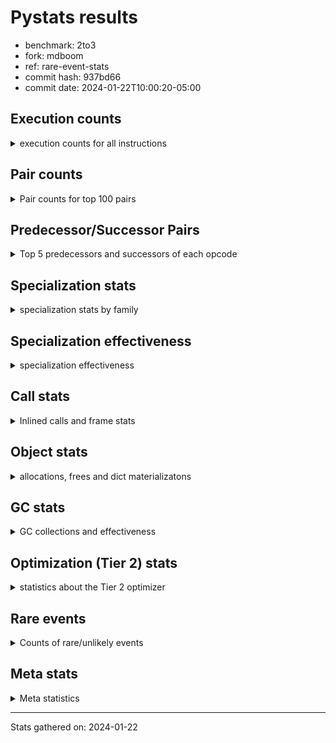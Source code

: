 
# Pystats results

- benchmark: 2to3
- fork: mdboom
- ref: rare-event-stats
- commit hash: 937bd66
- commit date: 2024-01-22T10:00:20-05:00

## Execution counts

<details>
<summary> execution counts for all instructions </summary>

|Name | Count | Self | Cumulative | Miss ratio | 
|---|---:|---:|---:|---:|
| LOAD_FAST | 24,740 | 20.6% | 20.6% |  |
| LOAD_CONST | 7,380 | 6.2% | 26.8% |  |
| STORE_FAST | 6,000 | 5.0% | 31.8% |  |
| POP_JUMP_IF_FALSE | 5,300 | 4.4% | 36.2% |  |
| LOAD_ATTR | 4,340 | 3.6% | 39.8% |  |
| CALL | 4,260 | 3.6% | 43.4% |  |
| LOAD_GLOBAL_MODULE | 3,840 | 3.2% | 46.6% |  |
| RESUME_CHECK | 3,160 | 2.6% | 49.2% |  |
| LOAD_GLOBAL | 3,140 | 2.6% | 51.8% |  |
| LOAD_FAST_LOAD_FAST | 3,020 | 2.5% | 54.4% |  |
| LOAD_GLOBAL_BUILTIN | 3,000 | 2.5% | 56.9% | 26.7% |
| POP_TOP | 2,660 | 2.2% | 59.1% |  |
| LOAD_ATTR_INSTANCE_VALUE | 2,420 | 2.0% | 61.1% |  |
| LOAD_ATTR_MODULE | 2,260 | 1.9% | 63.0% |  |
| RETURN_VALUE | 2,180 | 1.8% | 64.8% |  |
| STORE_ATTR_INSTANCE_VALUE | 2,120 | 1.8% | 66.6% |  |
| PUSH_NULL | 2,080 | 1.7% | 68.3% |  |
| TO_BOOL | 2,040 | 1.7% | 70.0% |  |
| TO_BOOL_BOOL | 1,860 | 1.6% | 71.5% |  |
| POP_JUMP_IF_NOT_NONE | 1,680 | 1.4% | 72.9% |  |
| RETURN_CONST | 1,680 | 1.4% | 74.3% |  |
| NOP | 1,440 | 1.2% | 75.6% |  |
| STORE_ATTR | 1,440 | 1.2% | 76.8% |  |
| INTERPRETER_EXIT | 1,360 | 1.1% | 77.9% |  |
| LOAD_DEREF | 1,200 | 1.0% | 78.9% |  |
| COMPARE_OP_INT | 1,140 | 1.0% | 79.8% |  |
| LOAD_ATTR_METHOD_NO_DICT | 1,120 | 0.9% | 80.8% | 14.3% |
| CALL_PY_EXACT_ARGS | 1,060 | 0.9% | 81.7% |  |
| POP_JUMP_IF_NONE | 880 | 0.7% | 82.4% |  |
| CALL_BUILTIN_FAST | 880 | 0.7% | 83.1% |  |
| COMPARE_OP | 860 | 0.7% | 83.8% |  |
| POP_JUMP_IF_TRUE | 840 | 0.7% | 84.5% |  |
| CALL_BUILTIN_FAST_WITH_KEYWORDS | 800 | 0.7% | 85.2% |  |
| BUILD_TUPLE | 720 | 0.6% | 85.8% |  |
| LOAD_ATTR_METHOD_WITH_VALUES | 720 | 0.6% | 86.4% |  |
| BINARY_OP | 680 | 0.6% | 87.0% |  |
| RESUME | 660 | 0.6% | 87.5% |  |
| STORE_FAST_STORE_FAST | 640 | 0.5% | 88.1% |  |
| CALL_ISINSTANCE | 620 | 0.5% | 88.6% |  |
| JUMP_FORWARD | 560 | 0.5% | 89.0% |  |
| UNPACK_SEQUENCE_TWO_TUPLE | 560 | 0.5% | 89.5% |  |
| BUILD_LIST | 480 | 0.4% | 89.9% |  |
| CALL_FUNCTION_EX | 480 | 0.4% | 90.3% |  |
| DELETE_ATTR | 480 | 0.4% | 90.7% |  |
| BINARY_SLICE | 400 | 0.3% | 91.0% |  |
| COPY | 400 | 0.3% | 91.4% |  |
| MAKE_CELL | 400 | 0.3% | 91.7% |  |
| TO_BOOL_STR | 380 | 0.3% | 92.0% | 21.1% |
| CALL_BUILTIN_CLASS | 380 | 0.3% | 92.3% |  |
| UNPACK_SEQUENCE | 360 | 0.3% | 92.6% |  |
| CALL_METHOD_DESCRIPTOR_FAST | 360 | 0.3% | 92.9% |  |
| BEFORE_WITH | 320 | 0.3% | 93.2% |  |
| BUILD_MAP | 320 | 0.3% | 93.5% |  |
| CALL_KW | 320 | 0.3% | 93.7% |  |
| COPY_FREE_VARS | 320 | 0.3% | 94.0% |  |
| DICT_MERGE | 320 | 0.3% | 94.3% |  |
| CALL_LEN | 300 | 0.3% | 94.5% |  |
| TO_BOOL_NONE | 300 | 0.3% | 94.8% |  |
| GET_ITER | 280 | 0.2% | 95.0% |  |
| SWAP | 260 | 0.2% | 95.2% |  |
| COMPARE_OP_STR | 240 | 0.2% | 95.4% | 33.3% |
| EXTENDED_ARG | 240 | 0.2% | 95.6% |  |
| FOR_ITER | 240 | 0.2% | 95.8% |  |
| STORE_DEREF | 240 | 0.2% | 96.0% |  |
| BINARY_OP_ADD_INT | 240 | 0.2% | 96.2% |  |
| CALL_METHOD_DESCRIPTOR_O | 240 | 0.2% | 96.4% |  |
| CALL_PY_WITH_DEFAULTS | 240 | 0.2% | 96.6% |  |
| TO_BOOL_INT | 240 | 0.2% | 96.8% |  |
| BINARY_SUBSCR | 200 | 0.2% | 97.0% |  |
| EXIT_INIT_CHECK | 200 | 0.2% | 97.2% |  |
| CALL_ALLOC_AND_ENTER_INIT | 200 | 0.2% | 97.3% |  |
| BINARY_SUBSCR_LIST_INT | 180 | 0.2% | 97.5% |  |
| CHECK_EXC_MATCH | 160 | 0.1% | 97.6% |  |
| MAKE_FUNCTION | 160 | 0.1% | 97.7% |  |
| POP_EXCEPT | 160 | 0.1% | 97.9% |  |
| PUSH_EXC_INFO | 160 | 0.1% | 98.0% |  |
| RETURN_GENERATOR | 160 | 0.1% | 98.1% |  |
| SET_FUNCTION_ATTRIBUTE | 160 | 0.1% | 98.3% |  |
| YIELD_VALUE | 160 | 0.1% | 98.4% |  |
| CALL_BOUND_METHOD_EXACT_ARGS | 120 | 0.1% | 98.5% | 100.0% |
| JUMP_BACKWARD | 120 | 0.1% | 98.6% |  |
| BINARY_SUBSCR_TUPLE_INT | 120 | 0.1% | 98.7% |  |
| CALL_METHOD_DESCRIPTOR_FAST_WITH_KEYWORDS | 120 | 0.1% | 98.8% |  |
| CALL_METHOD_DESCRIPTOR_NOARGS | 120 | 0.1% | 98.9% |  |
| FOR_ITER_LIST | 120 | 0.1% | 99.0% |  |
| LOAD_ATTR_CLASS | 120 | 0.1% | 99.1% |  |
| LOAD_ATTR_SLOT | 120 | 0.1% | 99.2% |  |
| IS_OP | 100 | 0.1% | 99.3% |  |
| BINARY_OP_INPLACE_ADD_UNICODE | 80 | 0.1% | 99.4% |  |
| CALL_INTRINSIC_1 | 80 | 0.1% | 99.4% |  |
| LIST_EXTEND | 80 | 0.1% | 99.5% |  |
| BINARY_OP_ADD_UNICODE | 80 | 0.1% | 99.6% |  |
| FOR_ITER_TUPLE | 80 | 0.1% | 99.6% |  |
| CALL_STR_1 | 60 | 0.1% | 99.7% |  |
| CALL_TUPLE_1 | 60 | 0.1% | 99.7% |  |
| CALL_TYPE_1 | 60 | 0.1% | 99.8% |  |
| STORE_SUBSCR_DICT | 60 | 0.1% | 99.8% |  |
| TO_BOOL_ALWAYS_TRUE | 60 | 0.1% | 99.9% |  |
| UNPACK_SEQUENCE_TUPLE | 60 | 0.1% | 99.9% |  |
| STORE_SUBSCR | 40 | 0.0% | 100.0% |  |
| CONTAINS_OP | 40 | 0.0% | 100.0% |  |


</details>

## Pair counts

<details>
<summary> Pair counts for top 100 pairs </summary>

|Pair | Count | Self | Cumulative | 
|---|---:|---:|---:|
| LOAD_FAST LOAD_FAST | 2,880 | 2.4% | 2.4% |
| STORE_FAST LOAD_FAST | 2,840 | 2.4% | 4.8% |
| POP_JUMP_IF_FALSE LOAD_FAST | 2,640 | 2.2% | 7.0% |
| LOAD_FAST LOAD_ATTR | 2,340 | 2.0% | 8.9% |
| LOAD_FAST LOAD_CONST | 2,340 | 2.0% | 10.9% |
| LOAD_GLOBAL_BUILTIN LOAD_FAST | 1,820 | 1.5% | 12.4% |
| LOAD_FAST LOAD_ATTR_INSTANCE_VALUE | 1,600 | 1.3% | 13.7% |
| TO_BOOL_BOOL POP_JUMP_IF_FALSE | 1,500 | 1.3% | 15.0% |
| LOAD_FAST STORE_ATTR_INSTANCE_VALUE | 1,480 | 1.2% | 16.2% |
| LOAD_GLOBAL_MODULE LOAD_ATTR_MODULE | 1,480 | 1.2% | 17.4% |
| LOAD_FAST CALL | 1,400 | 1.2% | 18.6% |
| PUSH_NULL LOAD_FAST | 1,280 | 1.1% | 19.7% |
| LOAD_CONST LOAD_FAST | 1,280 | 1.1% | 20.7% |
| LOAD_ATTR_MODULE PUSH_NULL | 1,280 | 1.1% | 21.8% |
| RESUME_CHECK LOAD_FAST | 1,180 | 1.0% | 22.8% |
| COMPARE_OP_INT POP_JUMP_IF_FALSE | 1,140 | 1.0% | 23.7% |
| LOAD_CONST LOAD_CONST | 1,120 | 0.9% | 24.7% |
| LOAD_FAST STORE_ATTR | 1,080 | 0.9% | 25.6% |
| LOAD_FAST POP_JUMP_IF_NOT_NONE | 1,040 | 0.9% | 26.5% |
| LOAD_GLOBAL LOAD_GLOBAL_MODULE | 980 | 0.8% | 27.3% |
| POP_TOP LOAD_FAST | 960 | 0.8% | 28.1% |
| LOAD_CONST STORE_FAST | 960 | 0.8% | 28.9% |
| CALL_PY_EXACT_ARGS RESUME_CHECK | 940 | 0.8% | 29.7% |
| TO_BOOL POP_JUMP_IF_FALSE | 900 | 0.8% | 30.4% |
| STORE_ATTR_INSTANCE_VALUE LOAD_FAST | 900 | 0.8% | 31.2% |
| CACHE RESUME_CHECK | 880 | 0.7% | 31.9% |
| RESUME_CHECK LOAD_GLOBAL_MODULE | 860 | 0.7% | 32.6% |
| LOAD_FAST LOAD_ATTR_METHOD_NO_DICT | 800 | 0.7% | 33.3% |
| LOAD_FAST RETURN_VALUE | 720 | 0.6% | 33.9% |
| LOAD_FAST_LOAD_FAST LOAD_FAST | 720 | 0.6% | 34.5% |
| POP_JUMP_IF_NOT_NONE LOAD_FAST | 720 | 0.6% | 35.1% |
| STORE_FAST LOAD_GLOBAL_MODULE | 720 | 0.6% | 35.7% |
| LOAD_ATTR LOAD_ATTR_INSTANCE_VALUE | 700 | 0.6% | 36.3% |
| LOAD_ATTR_METHOD_NO_DICT LOAD_FAST | 700 | 0.6% | 36.8% |
| NOP LOAD_FAST | 640 | 0.5% | 37.4% |
| LOAD_FAST POP_JUMP_IF_NONE | 640 | 0.5% | 37.9% |
| LOAD_ATTR LOAD_ATTR_MODULE | 620 | 0.5% | 38.4% |
| LOAD_GLOBAL_MODULE LOAD_ATTR | 620 | 0.5% | 38.9% |
| RETURN_VALUE INTERPRETER_EXIT | 600 | 0.5% | 39.4% |
| LOAD_CONST COMPARE_OP | 600 | 0.5% | 39.9% |
| LOAD_CONST COMPARE_OP_INT | 600 | 0.5% | 40.4% |
| RETURN_CONST INTERPRETER_EXIT | 600 | 0.5% | 40.9% |
| LOAD_CONST CALL | 580 | 0.5% | 41.4% |
| LOAD_FAST CALL_BUILTIN_FAST_WITH_KEYWORDS | 560 | 0.5% | 41.9% |
| LOAD_FAST LOAD_GLOBAL_BUILTIN | 560 | 0.5% | 42.4% |
| LOAD_GLOBAL LOAD_GLOBAL_BUILTIN | 560 | 0.5% | 42.8% |
| STORE_FAST LOAD_GLOBAL | 560 | 0.5% | 43.3% |
| LOAD_GLOBAL_MODULE LOAD_FAST | 560 | 0.5% | 43.8% |
| LOAD_GLOBAL LOAD_ATTR | 540 | 0.5% | 44.2% |
| STORE_ATTR_INSTANCE_VALUE LOAD_CONST | 540 | 0.5% | 44.7% |
| PUSH_NULL CALL | 520 | 0.4% | 45.1% |
| LOAD_FAST TO_BOOL | 520 | 0.4% | 45.5% |
| STORE_ATTR STORE_ATTR_INSTANCE_VALUE | 520 | 0.4% | 46.0% |
| CALL_ISINSTANCE TO_BOOL_BOOL | 520 | 0.4% | 46.4% |
| LOAD_FAST LOAD_GLOBAL | 500 | 0.4% | 46.8% |
| UNPACK_SEQUENCE_TWO_TUPLE STORE_FAST_STORE_FAST | 500 | 0.4% | 47.2% |
| LOAD_FAST DELETE_ATTR | 480 | 0.4% | 47.6% |
| LOAD_FAST CALL_PY_EXACT_ARGS | 480 | 0.4% | 48.0% |
| LOAD_FAST LOAD_ATTR_METHOD_WITH_VALUES | 480 | 0.4% | 48.4% |
| LOAD_FAST_LOAD_FAST LOAD_FAST_LOAD_FAST | 480 | 0.4% | 48.8% |
| POP_JUMP_IF_FALSE LOAD_FAST_LOAD_FAST | 480 | 0.4% | 49.2% |
| POP_JUMP_IF_NONE LOAD_FAST | 480 | 0.4% | 49.6% |
| RETURN_CONST POP_TOP | 480 | 0.4% | 50.0% |
| STORE_FAST STORE_FAST | 480 | 0.4% | 50.4% |
| TO_BOOL TO_BOOL_BOOL | 460 | 0.4% | 50.8% |
| COMPARE_OP POP_JUMP_IF_FALSE | 460 | 0.4% | 51.2% |
| LOAD_GLOBAL LOAD_FAST | 440 | 0.4% | 51.6% |
| LOAD_GLOBAL_BUILTIN CALL_ISINSTANCE | 440 | 0.4% | 51.9% |
| CALL POP_TOP | 420 | 0.4% | 52.3% |
| POP_JUMP_IF_FALSE LOAD_GLOBAL | 420 | 0.4% | 52.6% |
| POP_TOP RETURN_CONST | 400 | 0.3% | 53.0% |
| LOAD_ATTR PUSH_NULL | 400 | 0.3% | 53.3% |
| LOAD_FAST_LOAD_FAST BUILD_TUPLE | 400 | 0.3% | 53.6% |
| POP_JUMP_IF_FALSE RETURN_CONST | 400 | 0.3% | 54.0% |
| STORE_FAST LOAD_CONST | 400 | 0.3% | 54.3% |
| LOAD_ATTR_INSTANCE_VALUE LOAD_FAST | 400 | 0.3% | 54.6% |
| RESUME_CHECK LOAD_GLOBAL_BUILTIN | 400 | 0.3% | 55.0% |
| COMPARE_OP COMPARE_OP_INT | 380 | 0.3% | 55.3% |
| CALL_BUILTIN_FAST_WITH_KEYWORDS STORE_FAST | 380 | 0.3% | 55.6% |
| TO_BOOL_STR POP_JUMP_IF_FALSE | 380 | 0.3% | 55.9% |
| CALL CALL | 360 | 0.3% | 56.2% |
| CALL_METHOD_DESCRIPTOR_FAST STORE_FAST | 360 | 0.3% | 56.5% |
| TO_BOOL_BOOL POP_JUMP_IF_TRUE | 360 | 0.3% | 56.8% |
| LOAD_ATTR LOAD_ATTR | 340 | 0.3% | 57.1% |
| STORE_ATTR_INSTANCE_VALUE RETURN_CONST | 340 | 0.3% | 57.4% |
| DELETE_ATTR LOAD_FAST | 320 | 0.3% | 57.7% |
| DICT_MERGE CALL_FUNCTION_EX | 320 | 0.3% | 57.9% |
| JUMP_FORWARD LOAD_FAST | 320 | 0.3% | 58.2% |
| LOAD_CONST CALL_KW | 320 | 0.3% | 58.5% |
| LOAD_FAST COPY | 320 | 0.3% | 58.7% |
| LOAD_FAST TO_BOOL_STR | 320 | 0.3% | 59.0% |
| POP_JUMP_IF_NONE LOAD_CONST | 320 | 0.3% | 59.3% |
| RETURN_CONST STORE_FAST | 320 | 0.3% | 59.5% |
| STORE_FAST NOP | 320 | 0.3% | 59.8% |
| CALL STORE_FAST | 300 | 0.3% | 60.0% |
| STORE_ATTR LOAD_FAST | 300 | 0.3% | 60.3% |
| RESUME LOAD_FAST | 300 | 0.3% | 60.5% |
| LOAD_ATTR_INSTANCE_VALUE POP_JUMP_IF_NOT_NONE | 300 | 0.3% | 60.8% |
| CALL LOAD_CONST | 280 | 0.2% | 61.0% |
| LOAD_ATTR TO_BOOL | 280 | 0.2% | 61.3% |


</details>

## Predecessor/Successor Pairs

<details>
<summary> Top 5 predecessors and successors of each opcode </summary>

### BINARY_SLICE

<details>
<summary> Successors and predecessors for BINARY_SLICE </summary>

|Predecessors | Count | Percentage | 
|---|---:|---:|
| LOAD_FAST | 240 | 60.0% |
| LOAD_CONST | 160 | 40.0% |

|Successors | Count | Percentage | 
|---|---:|---:|
| STORE_FAST | 240 | 60.0% |
| GET_ITER | 80 | 20.0% |
| LOAD_FAST | 80 | 20.0% |


</details>

### CACHE

<details>
<summary> Successors and predecessors for CACHE </summary>

|Successors | Count | Percentage | 
|---|---:|---:|
| RESUME_CHECK | 880 | 64.7% |
| RESUME | 240 | 17.6% |
| POP_TOP | 160 | 11.8% |
| MAKE_CELL | 80 | 5.9% |


</details>

### BEFORE_WITH

<details>
<summary> Successors and predecessors for BEFORE_WITH </summary>

|Predecessors | Count | Percentage | 
|---|---:|---:|
| RETURN_VALUE | 220 | 68.8% |
| LOAD_ATTR_INSTANCE_VALUE | 60 | 18.8% |
| CALL | 20 | 6.2% |
| LOAD_ATTR | 20 | 6.2% |

|Successors | Count | Percentage | 
|---|---:|---:|
| POP_TOP | 160 | 50.0% |
| STORE_FAST | 160 | 50.0% |


</details>

### BINARY_OP_INPLACE_ADD_UNICODE

<details>
<summary> Successors and predecessors for BINARY_OP_INPLACE_ADD_UNICODE </summary>

|Predecessors | Count | Percentage | 
|---|---:|---:|
| BINARY_OP_ADD_UNICODE | 80 | 100.0% |

|Successors | Count | Percentage | 
|---|---:|---:|
| JUMP_BACKWARD | 80 | 100.0% |


</details>

### BINARY_SUBSCR

<details>
<summary> Successors and predecessors for BINARY_SUBSCR </summary>

|Predecessors | Count | Percentage | 
|---|---:|---:|
| LOAD_CONST | 200 | 100.0% |

|Successors | Count | Percentage | 
|---|---:|---:|
| BINARY_SUBSCR_LIST_INT | 60 | 30.0% |
| CALL | 40 | 20.0% |
| STORE_FAST | 40 | 20.0% |
| BINARY_SUBSCR_TUPLE_INT | 40 | 20.0% |
| STORE_DEREF | 20 | 10.0% |


</details>

### CHECK_EXC_MATCH

<details>
<summary> Successors and predecessors for CHECK_EXC_MATCH </summary>

|Predecessors | Count | Percentage | 
|---|---:|---:|
| LOAD_GLOBAL_BUILTIN | 140 | 87.5% |
| LOAD_GLOBAL | 20 | 12.5% |

|Successors | Count | Percentage | 
|---|---:|---:|
| POP_JUMP_IF_FALSE | 160 | 100.0% |


</details>

### EXIT_INIT_CHECK

<details>
<summary> Successors and predecessors for EXIT_INIT_CHECK </summary>

|Predecessors | Count | Percentage | 
|---|---:|---:|
| RETURN_CONST | 200 | 100.0% |

|Successors | Count | Percentage | 
|---|---:|---:|
| RETURN_VALUE | 200 | 100.0% |


</details>

### GET_ITER

<details>
<summary> Successors and predecessors for GET_ITER </summary>

|Predecessors | Count | Percentage | 
|---|---:|---:|
| LOAD_FAST | 120 | 42.9% |
| BINARY_SLICE | 80 | 28.6% |
| CALL_BUILTIN_CLASS | 80 | 28.6% |

|Successors | Count | Percentage | 
|---|---:|---:|
| FOR_ITER | 160 | 57.1% |
| FOR_ITER_LIST | 80 | 28.6% |
| FOR_ITER_TUPLE | 40 | 14.3% |


</details>

### INTERPRETER_EXIT

<details>
<summary> Successors and predecessors for INTERPRETER_EXIT </summary>

|Predecessors | Count | Percentage | 
|---|---:|---:|
| RETURN_VALUE | 600 | 44.1% |
| RETURN_CONST | 600 | 44.1% |
| YIELD_VALUE | 160 | 11.8% |


</details>

### MAKE_FUNCTION

<details>
<summary> Successors and predecessors for MAKE_FUNCTION </summary>

|Predecessors | Count | Percentage | 
|---|---:|---:|
| LOAD_CONST | 160 | 100.0% |

|Successors | Count | Percentage | 
|---|---:|---:|
| SET_FUNCTION_ATTRIBUTE | 160 | 100.0% |


</details>

### NOP

<details>
<summary> Successors and predecessors for NOP </summary>

|Predecessors | Count | Percentage | 
|---|---:|---:|
| STORE_FAST | 320 | 22.2% |
| DELETE_ATTR | 160 | 11.1% |
| POP_JUMP_IF_NOT_NONE | 160 | 11.1% |
| RESUME_CHECK | 120 | 8.3% |
| FOR_ITER | 100 | 6.9% |

|Successors | Count | Percentage | 
|---|---:|---:|
| LOAD_FAST | 640 | 44.4% |
| LOAD_GLOBAL_BUILTIN | 240 | 16.7% |
| LOAD_GLOBAL | 200 | 13.9% |
| LOAD_GLOBAL_MODULE | 120 | 8.3% |
| NOP | 80 | 5.6% |


</details>

### POP_EXCEPT

<details>
<summary> Successors and predecessors for POP_EXCEPT </summary>

|Predecessors | Count | Percentage | 
|---|---:|---:|
| POP_TOP | 160 | 100.0% |

|Successors | Count | Percentage | 
|---|---:|---:|
| RETURN_CONST | 160 | 100.0% |


</details>

### POP_TOP

<details>
<summary> Successors and predecessors for POP_TOP </summary>

|Predecessors | Count | Percentage | 
|---|---:|---:|
| RETURN_CONST | 480 | 18.0% |
| CALL | 420 | 15.8% |
| RETURN_VALUE | 240 | 9.0% |
| POP_JUMP_IF_TRUE | 240 | 9.0% |
| CALL_METHOD_DESCRIPTOR_O | 180 | 6.8% |

|Successors | Count | Percentage | 
|---|---:|---:|
| LOAD_FAST | 960 | 36.1% |
| RETURN_CONST | 400 | 15.0% |
| LOAD_CONST | 240 | 9.0% |
| POP_EXCEPT | 160 | 6.0% |
| LOAD_FAST_LOAD_FAST | 160 | 6.0% |


</details>

### PUSH_EXC_INFO

<details>
<summary> Successors and predecessors for PUSH_EXC_INFO </summary>

|Predecessors | Count | Percentage | 
|---|---:|---:|
| CALL_BUILTIN_FAST | 140 | 87.5% |
| CALL | 20 | 12.5% |

|Successors | Count | Percentage | 
|---|---:|---:|
| LOAD_GLOBAL_BUILTIN | 120 | 75.0% |
| LOAD_GLOBAL | 40 | 25.0% |


</details>

### PUSH_NULL

<details>
<summary> Successors and predecessors for PUSH_NULL </summary>

|Predecessors | Count | Percentage | 
|---|---:|---:|
| LOAD_ATTR_MODULE | 1,280 | 61.5% |
| LOAD_ATTR | 400 | 19.2% |
| LOAD_FAST | 240 | 11.5% |
| LOAD_DEREF | 160 | 7.7% |

|Successors | Count | Percentage | 
|---|---:|---:|
| LOAD_FAST | 1,280 | 61.5% |
| CALL | 520 | 25.0% |
| LOAD_DEREF | 160 | 7.7% |
| LOAD_CONST | 80 | 3.8% |
| CALL_ALLOC_AND_ENTER_INIT | 40 | 1.9% |


</details>

### RETURN_GENERATOR

<details>
<summary> Successors and predecessors for RETURN_GENERATOR </summary>

|Predecessors | Count | Percentage | 
|---|---:|---:|
| CALL_FUNCTION_EX | 160 | 100.0% |

|Successors | Count | Percentage | 
|---|---:|---:|
| LOAD_FAST | 160 | 100.0% |


</details>

### RETURN_VALUE

<details>
<summary> Successors and predecessors for RETURN_VALUE </summary>

|Predecessors | Count | Percentage | 
|---|---:|---:|
| LOAD_FAST | 720 | 33.0% |
| RETURN_VALUE | 240 | 11.0% |
| BUILD_TUPLE | 240 | 11.0% |
| CALL_BUILTIN_FAST | 220 | 10.1% |
| EXIT_INIT_CHECK | 200 | 9.2% |

|Successors | Count | Percentage | 
|---|---:|---:|
| INTERPRETER_EXIT | 600 | 27.5% |
| POP_TOP | 240 | 11.0% |
| RETURN_VALUE | 240 | 11.0% |
| STORE_FAST | 240 | 11.0% |
| BEFORE_WITH | 220 | 10.1% |


</details>

### STORE_SUBSCR

<details>
<summary> Successors and predecessors for STORE_SUBSCR </summary>

|Predecessors | Count | Percentage | 
|---|---:|---:|
| LOAD_CONST | 40 | 100.0% |

|Successors | Count | Percentage | 
|---|---:|---:|
| LOAD_FAST | 20 | 50.0% |
| STORE_SUBSCR_DICT | 20 | 50.0% |


</details>

### TO_BOOL

<details>
<summary> Successors and predecessors for TO_BOOL </summary>

|Predecessors | Count | Percentage | 
|---|---:|---:|
| LOAD_FAST | 520 | 25.5% |
| LOAD_ATTR | 280 | 13.7% |
| LOAD_ATTR_INSTANCE_VALUE | 280 | 13.7% |
| COPY | 160 | 7.8% |
| RETURN_VALUE | 120 | 5.9% |

|Successors | Count | Percentage | 
|---|---:|---:|
| POP_JUMP_IF_FALSE | 900 | 44.1% |
| TO_BOOL_BOOL | 460 | 22.5% |
| POP_JUMP_IF_TRUE | 260 | 12.7% |
| TO_BOOL | 120 | 5.9% |
| TO_BOOL_NONE | 100 | 4.9% |


</details>

### BINARY_OP

<details>
<summary> Successors and predecessors for BINARY_OP </summary>

|Predecessors | Count | Percentage | 
|---|---:|---:|
| LOAD_FAST | 240 | 35.3% |
| CALL_LEN | 240 | 35.3% |
| BINARY_OP | 120 | 17.6% |
| BUILD_LIST | 80 | 11.8% |

|Successors | Count | Percentage | 
|---|---:|---:|
| STORE_FAST | 240 | 35.3% |
| COMPARE_OP_STR | 240 | 35.3% |
| BINARY_OP | 120 | 17.6% |
| LOAD_FAST | 80 | 11.8% |


</details>

### BUILD_LIST

<details>
<summary> Successors and predecessors for BUILD_LIST </summary>

|Predecessors | Count | Percentage | 
|---|---:|---:|
| LOAD_FAST | 160 | 33.3% |
| STORE_FAST | 80 | 16.7% |
| CALL_STR_1 | 60 | 12.5% |
| LOAD_ATTR_INSTANCE_VALUE | 60 | 12.5% |
| RESUME_CHECK | 60 | 12.5% |

|Successors | Count | Percentage | 
|---|---:|---:|
| STORE_FAST | 240 | 50.0% |
| BINARY_OP | 80 | 16.7% |
| LOAD_FAST | 80 | 16.7% |
| LOAD_ATTR | 40 | 8.3% |
| LOAD_ATTR_METHOD_NO_DICT | 40 | 8.3% |


</details>

### BUILD_MAP

<details>
<summary> Successors and predecessors for BUILD_MAP </summary>

|Predecessors | Count | Percentage | 
|---|---:|---:|
| LOAD_FAST | 160 | 50.0% |
| CALL_INTRINSIC_1 | 80 | 25.0% |
| LOAD_DEREF | 80 | 25.0% |

|Successors | Count | Percentage | 
|---|---:|---:|
| LOAD_FAST | 240 | 75.0% |
| LOAD_DEREF | 80 | 25.0% |


</details>

### BUILD_TUPLE

<details>
<summary> Successors and predecessors for BUILD_TUPLE </summary>

|Predecessors | Count | Percentage | 
|---|---:|---:|
| LOAD_FAST_LOAD_FAST | 400 | 55.6% |
| LOAD_FAST | 160 | 22.2% |
| LOAD_DEREF | 80 | 11.1% |
| LOAD_GLOBAL_BUILTIN | 60 | 8.3% |
| LOAD_GLOBAL | 20 | 2.8% |

|Successors | Count | Percentage | 
|---|---:|---:|
| RETURN_VALUE | 240 | 33.3% |
| LOAD_CONST | 160 | 22.2% |
| CALL | 120 | 16.7% |
| STORE_FAST | 80 | 11.1% |
| CALL_METHOD_DESCRIPTOR_O | 80 | 11.1% |


</details>

### CALL

<details>
<summary> Successors and predecessors for CALL </summary>

|Predecessors | Count | Percentage | 
|---|---:|---:|
| LOAD_FAST | 1,400 | 32.9% |
| LOAD_CONST | 580 | 13.6% |
| PUSH_NULL | 520 | 12.2% |
| CALL | 360 | 8.5% |
| LOAD_ATTR | 240 | 5.6% |

|Successors | Count | Percentage | 
|---|---:|---:|
| POP_TOP | 420 | 9.9% |
| CALL | 360 | 8.5% |
| STORE_FAST | 300 | 7.0% |
| LOAD_CONST | 280 | 6.6% |
| LOAD_FAST | 260 | 6.1% |


</details>

### CALL_FUNCTION_EX

<details>
<summary> Successors and predecessors for CALL_FUNCTION_EX </summary>

|Predecessors | Count | Percentage | 
|---|---:|---:|
| DICT_MERGE | 320 | 66.7% |
| LOAD_FAST | 160 | 33.3% |

|Successors | Count | Percentage | 
|---|---:|---:|
| RETURN_GENERATOR | 160 | 33.3% |
| POP_TOP | 80 | 16.7% |
| COPY_FREE_VARS | 80 | 16.7% |
| MAKE_CELL | 80 | 16.7% |
| LOAD_GLOBAL | 40 | 8.3% |


</details>

### CALL_INTRINSIC_1

<details>
<summary> Successors and predecessors for CALL_INTRINSIC_1 </summary>

|Predecessors | Count | Percentage | 
|---|---:|---:|
| LIST_EXTEND | 80 | 100.0% |

|Successors | Count | Percentage | 
|---|---:|---:|
| BUILD_MAP | 80 | 100.0% |


</details>

### CALL_KW

<details>
<summary> Successors and predecessors for CALL_KW </summary>

|Predecessors | Count | Percentage | 
|---|---:|---:|
| LOAD_CONST | 320 | 100.0% |

|Successors | Count | Percentage | 
|---|---:|---:|
| RESUME_CHECK | 120 | 37.5% |
| LOAD_FAST | 80 | 25.0% |
| STORE_FAST | 80 | 25.0% |
| RESUME | 40 | 12.5% |


</details>

### COMPARE_OP

<details>
<summary> Successors and predecessors for COMPARE_OP </summary>

|Predecessors | Count | Percentage | 
|---|---:|---:|
| LOAD_CONST | 600 | 69.8% |
| LOAD_FAST_LOAD_FAST | 80 | 9.3% |
| LOAD_GLOBAL | 60 | 7.0% |
| LOAD_GLOBAL_MODULE | 60 | 7.0% |
| COMPARE_OP | 20 | 2.3% |

|Successors | Count | Percentage | 
|---|---:|---:|
| POP_JUMP_IF_FALSE | 460 | 53.5% |
| COMPARE_OP_INT | 380 | 44.2% |
| COMPARE_OP | 20 | 2.3% |


</details>

### CONTAINS_OP

<details>
<summary> Successors and predecessors for CONTAINS_OP </summary>

|Predecessors | Count | Percentage | 
|---|---:|---:|
| LOAD_ATTR | 40 | 100.0% |

|Successors | Count | Percentage | 
|---|---:|---:|
| POP_JUMP_IF_TRUE | 40 | 100.0% |


</details>

### COPY

<details>
<summary> Successors and predecessors for COPY </summary>

|Predecessors | Count | Percentage | 
|---|---:|---:|
| LOAD_FAST | 320 | 80.0% |
| RETURN_VALUE | 80 | 20.0% |

|Successors | Count | Percentage | 
|---|---:|---:|
| TO_BOOL | 160 | 40.0% |
| TO_BOOL_NONE | 120 | 30.0% |
| LOAD_FAST | 80 | 20.0% |
| TO_BOOL_BOOL | 40 | 10.0% |


</details>

### COPY_FREE_VARS

<details>
<summary> Successors and predecessors for COPY_FREE_VARS </summary>

|Predecessors | Count | Percentage | 
|---|---:|---:|
| CALL | 180 | 56.2% |
| CALL_FUNCTION_EX | 80 | 25.0% |
| CALL_PY_EXACT_ARGS | 60 | 18.8% |

|Successors | Count | Percentage | 
|---|---:|---:|
| RESUME_CHECK | 260 | 81.2% |
| RESUME | 60 | 18.8% |


</details>

### DELETE_ATTR

<details>
<summary> Successors and predecessors for DELETE_ATTR </summary>

|Predecessors | Count | Percentage | 
|---|---:|---:|
| LOAD_FAST | 480 | 100.0% |

|Successors | Count | Percentage | 
|---|---:|---:|
| LOAD_FAST | 320 | 66.7% |
| NOP | 160 | 33.3% |


</details>

### DICT_MERGE

<details>
<summary> Successors and predecessors for DICT_MERGE </summary>

|Predecessors | Count | Percentage | 
|---|---:|---:|
| LOAD_FAST | 240 | 75.0% |
| LOAD_DEREF | 80 | 25.0% |

|Successors | Count | Percentage | 
|---|---:|---:|
| CALL_FUNCTION_EX | 320 | 100.0% |


</details>

### EXTENDED_ARG

<details>
<summary> Successors and predecessors for EXTENDED_ARG </summary>

|Predecessors | Count | Percentage | 
|---|---:|---:|
| LOAD_FAST | 160 | 66.7% |
| TO_BOOL | 80 | 33.3% |

|Successors | Count | Percentage | 
|---|---:|---:|
| POP_JUMP_IF_FALSE | 80 | 33.3% |
| POP_JUMP_IF_NONE | 80 | 33.3% |
| POP_JUMP_IF_NOT_NONE | 80 | 33.3% |


</details>

### FOR_ITER

<details>
<summary> Successors and predecessors for FOR_ITER </summary>

|Predecessors | Count | Percentage | 
|---|---:|---:|
| GET_ITER | 160 | 66.7% |
| JUMP_BACKWARD | 80 | 33.3% |

|Successors | Count | Percentage | 
|---|---:|---:|
| NOP | 100 | 41.7% |
| STORE_FAST | 80 | 33.3% |
| FOR_ITER_LIST | 40 | 16.7% |
| RETURN_CONST | 20 | 8.3% |


</details>

### IS_OP

<details>
<summary> Successors and predecessors for IS_OP </summary>

|Predecessors | Count | Percentage | 
|---|---:|---:|
| LOAD_CONST | 80 | 80.0% |
| LOAD_GLOBAL | 20 | 20.0% |

|Successors | Count | Percentage | 
|---|---:|---:|
| STORE_FAST | 80 | 80.0% |
| POP_JUMP_IF_FALSE | 20 | 20.0% |


</details>

### JUMP_BACKWARD

<details>
<summary> Successors and predecessors for JUMP_BACKWARD </summary>

|Predecessors | Count | Percentage | 
|---|---:|---:|
| BINARY_OP_INPLACE_ADD_UNICODE | 80 | 66.7% |
| POP_JUMP_IF_TRUE | 40 | 33.3% |

|Successors | Count | Percentage | 
|---|---:|---:|
| FOR_ITER | 80 | 66.7% |
| FOR_ITER_TUPLE | 40 | 33.3% |


</details>

### JUMP_FORWARD

<details>
<summary> Successors and predecessors for JUMP_FORWARD </summary>

|Predecessors | Count | Percentage | 
|---|---:|---:|
| STORE_FAST | 240 | 42.9% |
| POP_JUMP_IF_FALSE | 160 | 28.6% |
| POP_TOP | 80 | 14.3% |
| POP_JUMP_IF_NOT_NONE | 80 | 14.3% |

|Successors | Count | Percentage | 
|---|---:|---:|
| LOAD_FAST | 320 | 57.1% |
| NOP | 80 | 14.3% |
| LOAD_CONST | 80 | 14.3% |
| LOAD_GLOBAL | 40 | 7.1% |
| LOAD_GLOBAL_BUILTIN | 40 | 7.1% |


</details>

### LIST_EXTEND

<details>
<summary> Successors and predecessors for LIST_EXTEND </summary>

|Predecessors | Count | Percentage | 
|---|---:|---:|
| LOAD_FAST | 80 | 100.0% |

|Successors | Count | Percentage | 
|---|---:|---:|
| CALL_INTRINSIC_1 | 80 | 100.0% |


</details>

### LOAD_ATTR

<details>
<summary> Successors and predecessors for LOAD_ATTR </summary>

|Predecessors | Count | Percentage | 
|---|---:|---:|
| LOAD_FAST | 2,340 | 53.9% |
| LOAD_GLOBAL_MODULE | 620 | 14.3% |
| LOAD_GLOBAL | 540 | 12.4% |
| LOAD_ATTR | 340 | 7.8% |
| LOAD_ATTR_INSTANCE_VALUE | 180 | 4.1% |

|Successors | Count | Percentage | 
|---|---:|---:|
| LOAD_ATTR_INSTANCE_VALUE | 700 | 16.1% |
| LOAD_ATTR_MODULE | 620 | 14.3% |
| PUSH_NULL | 400 | 9.2% |
| LOAD_ATTR | 340 | 7.8% |
| TO_BOOL | 280 | 6.5% |


</details>

### LOAD_CONST

<details>
<summary> Successors and predecessors for LOAD_CONST </summary>

|Predecessors | Count | Percentage | 
|---|---:|---:|
| LOAD_FAST | 2,340 | 31.7% |
| LOAD_CONST | 1,120 | 15.2% |
| STORE_ATTR_INSTANCE_VALUE | 540 | 7.3% |
| STORE_FAST | 400 | 5.4% |
| POP_JUMP_IF_NONE | 320 | 4.3% |

|Successors | Count | Percentage | 
|---|---:|---:|
| LOAD_FAST | 1,280 | 17.3% |
| LOAD_CONST | 1,120 | 15.2% |
| STORE_FAST | 960 | 13.0% |
| COMPARE_OP | 600 | 8.1% |
| COMPARE_OP_INT | 600 | 8.1% |


</details>

### LOAD_DEREF

<details>
<summary> Successors and predecessors for LOAD_DEREF </summary>

|Predecessors | Count | Percentage | 
|---|---:|---:|
| POP_JUMP_IF_FALSE | 240 | 20.0% |
| PUSH_NULL | 160 | 13.3% |
| LOAD_GLOBAL_MODULE | 140 | 11.7% |
| LOAD_ATTR_MODULE | 120 | 10.0% |
| NOP | 80 | 6.7% |

|Successors | Count | Percentage | 
|---|---:|---:|
| LOAD_FAST_LOAD_FAST | 240 | 20.0% |
| PUSH_NULL | 160 | 13.3% |
| CALL | 160 | 13.3% |
| CALL_PY_EXACT_ARGS | 120 | 10.0% |
| BUILD_MAP | 80 | 6.7% |


</details>

### LOAD_FAST

<details>
<summary> Successors and predecessors for LOAD_FAST </summary>

|Predecessors | Count | Percentage | 
|---|---:|---:|
| LOAD_FAST | 2,880 | 11.6% |
| STORE_FAST | 2,840 | 11.5% |
| POP_JUMP_IF_FALSE | 2,640 | 10.7% |
| LOAD_GLOBAL_BUILTIN | 1,820 | 7.4% |
| PUSH_NULL | 1,280 | 5.2% |

|Successors | Count | Percentage | 
|---|---:|---:|
| LOAD_FAST | 2,880 | 11.6% |
| LOAD_ATTR | 2,340 | 9.5% |
| LOAD_CONST | 2,340 | 9.5% |
| LOAD_ATTR_INSTANCE_VALUE | 1,600 | 6.5% |
| STORE_ATTR_INSTANCE_VALUE | 1,480 | 6.0% |


</details>

### LOAD_FAST_LOAD_FAST

<details>
<summary> Successors and predecessors for LOAD_FAST_LOAD_FAST </summary>

|Predecessors | Count | Percentage | 
|---|---:|---:|
| LOAD_FAST_LOAD_FAST | 480 | 15.9% |
| POP_JUMP_IF_FALSE | 480 | 15.9% |
| LOAD_ATTR | 260 | 8.6% |
| LOAD_DEREF | 240 | 7.9% |
| STORE_FAST_STORE_FAST | 240 | 7.9% |

|Successors | Count | Percentage | 
|---|---:|---:|
| LOAD_FAST | 720 | 23.8% |
| LOAD_FAST_LOAD_FAST | 480 | 15.9% |
| BUILD_TUPLE | 400 | 13.2% |
| STORE_ATTR | 280 | 9.3% |
| LOAD_GLOBAL_BUILTIN | 240 | 7.9% |


</details>

### LOAD_GLOBAL

<details>
<summary> Successors and predecessors for LOAD_GLOBAL </summary>

|Predecessors | Count | Percentage | 
|---|---:|---:|
| STORE_FAST | 560 | 17.8% |
| LOAD_FAST | 500 | 15.9% |
| POP_JUMP_IF_FALSE | 420 | 13.4% |
| RESUME | 220 | 7.0% |
| RESUME_CHECK | 220 | 7.0% |

|Successors | Count | Percentage | 
|---|---:|---:|
| LOAD_GLOBAL_MODULE | 980 | 31.2% |
| LOAD_GLOBAL_BUILTIN | 560 | 17.8% |
| LOAD_ATTR | 540 | 17.2% |
| LOAD_FAST | 440 | 14.0% |
| CALL | 180 | 5.7% |


</details>

### MAKE_CELL

<details>
<summary> Successors and predecessors for MAKE_CELL </summary>

|Predecessors | Count | Percentage | 
|---|---:|---:|
| MAKE_CELL | 160 | 40.0% |
| CACHE | 80 | 20.0% |
| CALL_FUNCTION_EX | 80 | 20.0% |
| CALL_PY_EXACT_ARGS | 60 | 15.0% |
| CALL | 20 | 5.0% |

|Successors | Count | Percentage | 
|---|---:|---:|
| RESUME_CHECK | 180 | 45.0% |
| MAKE_CELL | 160 | 40.0% |
| RESUME | 60 | 15.0% |


</details>

### POP_JUMP_IF_FALSE

<details>
<summary> Successors and predecessors for POP_JUMP_IF_FALSE </summary>

|Predecessors | Count | Percentage | 
|---|---:|---:|
| TO_BOOL_BOOL | 1,500 | 28.3% |
| COMPARE_OP_INT | 1,140 | 21.5% |
| TO_BOOL | 900 | 17.0% |
| COMPARE_OP | 460 | 8.7% |
| TO_BOOL_STR | 380 | 7.2% |

|Successors | Count | Percentage | 
|---|---:|---:|
| LOAD_FAST | 2,640 | 49.8% |
| LOAD_FAST_LOAD_FAST | 480 | 9.1% |
| LOAD_GLOBAL | 420 | 7.9% |
| RETURN_CONST | 400 | 7.5% |
| LOAD_GLOBAL_MODULE | 280 | 5.3% |


</details>

### POP_JUMP_IF_NONE

<details>
<summary> Successors and predecessors for POP_JUMP_IF_NONE </summary>

|Predecessors | Count | Percentage | 
|---|---:|---:|
| LOAD_FAST | 640 | 72.7% |
| LOAD_ATTR_INSTANCE_VALUE | 120 | 13.6% |
| EXTENDED_ARG | 80 | 9.1% |
| LOAD_ATTR | 40 | 4.5% |

|Successors | Count | Percentage | 
|---|---:|---:|
| LOAD_FAST | 480 | 54.5% |
| LOAD_CONST | 320 | 36.4% |
| NOP | 80 | 9.1% |


</details>

### POP_JUMP_IF_NOT_NONE

<details>
<summary> Successors and predecessors for POP_JUMP_IF_NOT_NONE </summary>

|Predecessors | Count | Percentage | 
|---|---:|---:|
| LOAD_FAST | 1,040 | 61.9% |
| LOAD_ATTR_INSTANCE_VALUE | 300 | 17.9% |
| LOAD_ATTR | 100 | 6.0% |
| EXTENDED_ARG | 80 | 4.8% |
| LOAD_DEREF | 80 | 4.8% |

|Successors | Count | Percentage | 
|---|---:|---:|
| LOAD_FAST | 720 | 42.9% |
| LOAD_GLOBAL | 200 | 11.9% |
| NOP | 160 | 9.5% |
| LOAD_CONST | 160 | 9.5% |
| LOAD_GLOBAL_BUILTIN | 120 | 7.1% |


</details>

### POP_JUMP_IF_TRUE

<details>
<summary> Successors and predecessors for POP_JUMP_IF_TRUE </summary>

|Predecessors | Count | Percentage | 
|---|---:|---:|
| TO_BOOL_BOOL | 360 | 42.9% |
| TO_BOOL | 260 | 31.0% |
| TO_BOOL_NONE | 180 | 21.4% |
| CONTAINS_OP | 40 | 4.8% |

|Successors | Count | Percentage | 
|---|---:|---:|
| POP_TOP | 240 | 28.6% |
| LOAD_FAST | 240 | 28.6% |
| NOP | 80 | 9.5% |
| LOAD_GLOBAL | 80 | 9.5% |
| LOAD_GLOBAL_BUILTIN | 80 | 9.5% |


</details>

### RETURN_CONST

<details>
<summary> Successors and predecessors for RETURN_CONST </summary>

|Predecessors | Count | Percentage | 
|---|---:|---:|
| POP_TOP | 400 | 23.8% |
| POP_JUMP_IF_FALSE | 400 | 23.8% |
| STORE_ATTR_INSTANCE_VALUE | 340 | 20.2% |
| STORE_ATTR | 220 | 13.1% |
| POP_EXCEPT | 160 | 9.5% |

|Successors | Count | Percentage | 
|---|---:|---:|
| INTERPRETER_EXIT | 600 | 35.7% |
| POP_TOP | 480 | 28.6% |
| STORE_FAST | 320 | 19.0% |
| EXIT_INIT_CHECK | 200 | 11.9% |
| TO_BOOL | 40 | 2.4% |


</details>

### SET_FUNCTION_ATTRIBUTE

<details>
<summary> Successors and predecessors for SET_FUNCTION_ATTRIBUTE </summary>

|Predecessors | Count | Percentage | 
|---|---:|---:|
| MAKE_FUNCTION | 160 | 100.0% |

|Successors | Count | Percentage | 
|---|---:|---:|
| STORE_FAST | 160 | 100.0% |


</details>

### STORE_ATTR

<details>
<summary> Successors and predecessors for STORE_ATTR </summary>

|Predecessors | Count | Percentage | 
|---|---:|---:|
| LOAD_FAST | 1,080 | 75.0% |
| LOAD_FAST_LOAD_FAST | 280 | 19.4% |
| STORE_ATTR | 80 | 5.6% |

|Successors | Count | Percentage | 
|---|---:|---:|
| STORE_ATTR_INSTANCE_VALUE | 520 | 36.1% |
| LOAD_FAST | 300 | 20.8% |
| RETURN_CONST | 220 | 15.3% |
| LOAD_CONST | 180 | 12.5% |
| STORE_ATTR | 80 | 5.6% |


</details>

### STORE_DEREF

<details>
<summary> Successors and predecessors for STORE_DEREF </summary>

|Predecessors | Count | Percentage | 
|---|---:|---:|
| RETURN_VALUE | 80 | 33.3% |
| CALL | 80 | 33.3% |
| BINARY_SUBSCR_LIST_INT | 60 | 25.0% |
| BINARY_SUBSCR | 20 | 8.3% |

|Successors | Count | Percentage | 
|---|---:|---:|
| LOAD_FAST | 80 | 33.3% |
| LOAD_GLOBAL | 80 | 33.3% |
| LOAD_GLOBAL_MODULE | 80 | 33.3% |


</details>

### STORE_FAST

<details>
<summary> Successors and predecessors for STORE_FAST </summary>

|Predecessors | Count | Percentage | 
|---|---:|---:|
| LOAD_CONST | 960 | 16.0% |
| STORE_FAST | 480 | 8.0% |
| CALL_BUILTIN_FAST_WITH_KEYWORDS | 380 | 6.3% |
| CALL_METHOD_DESCRIPTOR_FAST | 360 | 6.0% |
| RETURN_CONST | 320 | 5.3% |

|Successors | Count | Percentage | 
|---|---:|---:|
| LOAD_FAST | 2,840 | 47.3% |
| LOAD_GLOBAL_MODULE | 720 | 12.0% |
| LOAD_GLOBAL | 560 | 9.3% |
| STORE_FAST | 480 | 8.0% |
| LOAD_CONST | 400 | 6.7% |


</details>

### STORE_FAST_STORE_FAST

<details>
<summary> Successors and predecessors for STORE_FAST_STORE_FAST </summary>

|Predecessors | Count | Percentage | 
|---|---:|---:|
| UNPACK_SEQUENCE_TWO_TUPLE | 500 | 78.1% |
| UNPACK_SEQUENCE | 140 | 21.9% |

|Successors | Count | Percentage | 
|---|---:|---:|
| LOAD_FAST | 240 | 37.5% |
| LOAD_FAST_LOAD_FAST | 240 | 37.5% |
| LOAD_CONST | 160 | 25.0% |


</details>

### SWAP

<details>
<summary> Successors and predecessors for SWAP </summary>

|Predecessors | Count | Percentage | 
|---|---:|---:|
| LOAD_FAST | 160 | 61.5% |
| RETURN_VALUE | 80 | 30.8% |
| LOAD_GLOBAL | 20 | 7.7% |

|Successors | Count | Percentage | 
|---|---:|---:|
| LOAD_FAST | 160 | 61.5% |
| LOAD_CONST | 80 | 30.8% |
| POP_TOP | 20 | 7.7% |


</details>

### UNPACK_SEQUENCE

<details>
<summary> Successors and predecessors for UNPACK_SEQUENCE </summary>

|Predecessors | Count | Percentage | 
|---|---:|---:|
| CALL | 120 | 33.3% |
| LOAD_CONST | 120 | 33.3% |
| RETURN_VALUE | 80 | 22.2% |
| CALL_BUILTIN_FAST | 20 | 5.6% |
| CALL_METHOD_DESCRIPTOR_NOARGS | 20 | 5.6% |

|Successors | Count | Percentage | 
|---|---:|---:|
| UNPACK_SEQUENCE_TWO_TUPLE | 160 | 44.4% |
| STORE_FAST_STORE_FAST | 140 | 38.9% |
| STORE_FAST | 40 | 11.1% |
| UNPACK_SEQUENCE_TUPLE | 20 | 5.6% |


</details>

### YIELD_VALUE

<details>
<summary> Successors and predecessors for YIELD_VALUE </summary>

|Predecessors | Count | Percentage | 
|---|---:|---:|
| LOAD_CONST | 80 | 50.0% |
| LOAD_FAST | 80 | 50.0% |

|Successors | Count | Percentage | 
|---|---:|---:|
| INTERPRETER_EXIT | 160 | 100.0% |


</details>

### RESUME

<details>
<summary> Successors and predecessors for RESUME </summary>

|Predecessors | Count | Percentage | 
|---|---:|---:|
| CACHE | 240 | 36.4% |
| CALL | 220 | 33.3% |
| COPY_FREE_VARS | 60 | 9.1% |
| MAKE_CELL | 60 | 9.1% |
| POP_TOP | 40 | 6.1% |

|Successors | Count | Percentage | 
|---|---:|---:|
| LOAD_FAST | 300 | 45.5% |
| LOAD_GLOBAL | 220 | 33.3% |
| NOP | 40 | 6.1% |
| POP_TOP | 40 | 6.1% |
| BUILD_LIST | 20 | 3.0% |


</details>

### BINARY_OP_ADD_INT

<details>
<summary> Successors and predecessors for BINARY_OP_ADD_INT </summary>

|Predecessors | Count | Percentage | 
|---|---:|---:|
| LOAD_CONST | 240 | 100.0% |

|Successors | Count | Percentage | 
|---|---:|---:|
| STORE_FAST | 240 | 100.0% |


</details>

### BINARY_OP_ADD_UNICODE

<details>
<summary> Successors and predecessors for BINARY_OP_ADD_UNICODE </summary>

|Predecessors | Count | Percentage | 
|---|---:|---:|
| LOAD_FAST | 80 | 100.0% |

|Successors | Count | Percentage | 
|---|---:|---:|
| BINARY_OP_INPLACE_ADD_UNICODE | 80 | 100.0% |


</details>

### BINARY_SUBSCR_LIST_INT

<details>
<summary> Successors and predecessors for BINARY_SUBSCR_LIST_INT </summary>

|Predecessors | Count | Percentage | 
|---|---:|---:|
| LOAD_CONST | 120 | 66.7% |
| BINARY_SUBSCR | 60 | 33.3% |

|Successors | Count | Percentage | 
|---|---:|---:|
| CALL_BUILTIN_CLASS | 80 | 44.4% |
| STORE_DEREF | 60 | 33.3% |
| CALL | 40 | 22.2% |


</details>

### BINARY_SUBSCR_TUPLE_INT

<details>
<summary> Successors and predecessors for BINARY_SUBSCR_TUPLE_INT </summary>

|Predecessors | Count | Percentage | 
|---|---:|---:|
| LOAD_CONST | 80 | 66.7% |
| BINARY_SUBSCR | 40 | 33.3% |

|Successors | Count | Percentage | 
|---|---:|---:|
| STORE_FAST | 120 | 100.0% |


</details>

### CALL_ALLOC_AND_ENTER_INIT

<details>
<summary> Successors and predecessors for CALL_ALLOC_AND_ENTER_INIT </summary>

|Predecessors | Count | Percentage | 
|---|---:|---:|
| LOAD_FAST_LOAD_FAST | 120 | 60.0% |
| PUSH_NULL | 40 | 20.0% |
| CALL | 40 | 20.0% |

|Successors | Count | Percentage | 
|---|---:|---:|
| RESUME_CHECK | 200 | 100.0% |


</details>

### CALL_BOUND_METHOD_EXACT_ARGS

<details>
<summary> Successors and predecessors for CALL_BOUND_METHOD_EXACT_ARGS </summary>

|Predecessors | Count | Percentage | 
|---|---:|---:|
| LOAD_CONST | 80 | 66.7% |
| CALL | 40 | 33.3% |

|Successors | Count | Percentage | 
|---|---:|---:|
| POP_TOP | 120 | 100.0% |


</details>

### CALL_BUILTIN_CLASS

<details>
<summary> Successors and predecessors for CALL_BUILTIN_CLASS </summary>

|Predecessors | Count | Percentage | 
|---|---:|---:|
| LOAD_FAST | 200 | 52.6% |
| CALL | 100 | 26.3% |
| BINARY_SUBSCR_LIST_INT | 80 | 21.1% |

|Successors | Count | Percentage | 
|---|---:|---:|
| STORE_FAST | 240 | 63.2% |
| GET_ITER | 80 | 21.1% |
| CALL_BUILTIN_FAST_WITH_KEYWORDS | 40 | 10.5% |
| CALL | 20 | 5.3% |


</details>

### CALL_BUILTIN_FAST

<details>
<summary> Successors and predecessors for CALL_BUILTIN_FAST </summary>

|Predecessors | Count | Percentage | 
|---|---:|---:|
| LOAD_ATTR_INSTANCE_VALUE | 240 | 27.3% |
| LOAD_CONST | 200 | 22.7% |
| CALL | 180 | 20.5% |
| LOAD_FAST | 160 | 18.2% |
| LOAD_FAST_LOAD_FAST | 60 | 6.8% |

|Successors | Count | Percentage | 
|---|---:|---:|
| STORE_FAST | 260 | 29.5% |
| RETURN_VALUE | 220 | 25.0% |
| PUSH_EXC_INFO | 140 | 15.9% |
| UNPACK_SEQUENCE_TWO_TUPLE | 120 | 13.6% |
| POP_TOP | 60 | 6.8% |


</details>

### CALL_BUILTIN_FAST_WITH_KEYWORDS

<details>
<summary> Successors and predecessors for CALL_BUILTIN_FAST_WITH_KEYWORDS </summary>

|Predecessors | Count | Percentage | 
|---|---:|---:|
| LOAD_FAST | 560 | 70.0% |
| CALL | 160 | 20.0% |
| LOAD_FAST_LOAD_FAST | 40 | 5.0% |
| CALL_BUILTIN_CLASS | 40 | 5.0% |

|Successors | Count | Percentage | 
|---|---:|---:|
| STORE_FAST | 380 | 47.5% |
| LOAD_FAST | 180 | 22.5% |
| POP_TOP | 120 | 15.0% |
| CALL_TUPLE_1 | 40 | 5.0% |
| TO_BOOL_BOOL | 40 | 5.0% |


</details>

### CALL_ISINSTANCE

<details>
<summary> Successors and predecessors for CALL_ISINSTANCE </summary>

|Predecessors | Count | Percentage | 
|---|---:|---:|
| LOAD_GLOBAL_BUILTIN | 440 | 71.0% |
| CALL | 100 | 16.1% |
| BUILD_TUPLE | 40 | 6.5% |
| LOAD_ATTR_MODULE | 40 | 6.5% |

|Successors | Count | Percentage | 
|---|---:|---:|
| TO_BOOL_BOOL | 520 | 83.9% |
| TO_BOOL | 100 | 16.1% |


</details>

### CALL_LEN

<details>
<summary> Successors and predecessors for CALL_LEN </summary>

|Predecessors | Count | Percentage | 
|---|---:|---:|
| LOAD_FAST | 280 | 93.3% |
| CALL | 20 | 6.7% |

|Successors | Count | Percentage | 
|---|---:|---:|
| BINARY_OP | 240 | 80.0% |
| LOAD_CONST | 60 | 20.0% |


</details>

### CALL_METHOD_DESCRIPTOR_FAST

<details>
<summary> Successors and predecessors for CALL_METHOD_DESCRIPTOR_FAST </summary>

|Predecessors | Count | Percentage | 
|---|---:|---:|
| LOAD_FAST | 240 | 66.7% |
| CALL | 40 | 11.1% |
| LOAD_ATTR | 40 | 11.1% |
| LOAD_CONST | 40 | 11.1% |

|Successors | Count | Percentage | 
|---|---:|---:|
| STORE_FAST | 360 | 100.0% |


</details>

### CALL_METHOD_DESCRIPTOR_FAST_WITH_KEYWORDS

<details>
<summary> Successors and predecessors for CALL_METHOD_DESCRIPTOR_FAST_WITH_KEYWORDS </summary>

|Predecessors | Count | Percentage | 
|---|---:|---:|
| CALL | 40 | 33.3% |
| LOAD_DEREF | 40 | 33.3% |
| LOAD_ATTR_METHOD_NO_DICT | 40 | 33.3% |

|Successors | Count | Percentage | 
|---|---:|---:|
| RETURN_VALUE | 60 | 50.0% |
| STORE_FAST | 60 | 50.0% |


</details>

### CALL_METHOD_DESCRIPTOR_NOARGS

<details>
<summary> Successors and predecessors for CALL_METHOD_DESCRIPTOR_NOARGS </summary>

|Predecessors | Count | Percentage | 
|---|---:|---:|
| CALL | 40 | 33.3% |
| LOAD_ATTR | 40 | 33.3% |
| LOAD_ATTR_METHOD_NO_DICT | 40 | 33.3% |

|Successors | Count | Percentage | 
|---|---:|---:|
| POP_TOP | 60 | 50.0% |
| UNPACK_SEQUENCE_TWO_TUPLE | 40 | 33.3% |
| UNPACK_SEQUENCE | 20 | 16.7% |


</details>

### CALL_METHOD_DESCRIPTOR_O

<details>
<summary> Successors and predecessors for CALL_METHOD_DESCRIPTOR_O </summary>

|Predecessors | Count | Percentage | 
|---|---:|---:|
| BUILD_TUPLE | 80 | 33.3% |
| CALL | 80 | 33.3% |
| LOAD_CONST | 40 | 16.7% |
| LOAD_FAST | 40 | 16.7% |

|Successors | Count | Percentage | 
|---|---:|---:|
| POP_TOP | 180 | 75.0% |
| LOAD_CONST | 60 | 25.0% |


</details>

### CALL_PY_EXACT_ARGS

<details>
<summary> Successors and predecessors for CALL_PY_EXACT_ARGS </summary>

|Predecessors | Count | Percentage | 
|---|---:|---:|
| LOAD_FAST | 480 | 45.3% |
| CALL | 220 | 20.8% |
| LOAD_DEREF | 120 | 11.3% |
| LOAD_GLOBAL_MODULE | 120 | 11.3% |
| LOAD_FAST_LOAD_FAST | 80 | 7.5% |

|Successors | Count | Percentage | 
|---|---:|---:|
| RESUME_CHECK | 940 | 88.7% |
| COPY_FREE_VARS | 60 | 5.7% |
| MAKE_CELL | 60 | 5.7% |


</details>

### CALL_PY_WITH_DEFAULTS

<details>
<summary> Successors and predecessors for CALL_PY_WITH_DEFAULTS </summary>

|Predecessors | Count | Percentage | 
|---|---:|---:|
| CALL | 80 | 33.3% |
| LOAD_FAST | 80 | 33.3% |
| LOAD_ATTR_METHOD_WITH_VALUES | 80 | 33.3% |

|Successors | Count | Percentage | 
|---|---:|---:|
| RESUME_CHECK | 240 | 100.0% |


</details>

### CALL_STR_1

<details>
<summary> Successors and predecessors for CALL_STR_1 </summary>

|Predecessors | Count | Percentage | 
|---|---:|---:|
| LOAD_FAST | 40 | 66.7% |
| CALL | 20 | 33.3% |

|Successors | Count | Percentage | 
|---|---:|---:|
| BUILD_LIST | 60 | 100.0% |


</details>

### CALL_TUPLE_1

<details>
<summary> Successors and predecessors for CALL_TUPLE_1 </summary>

|Predecessors | Count | Percentage | 
|---|---:|---:|
| CALL_BUILTIN_FAST_WITH_KEYWORDS | 40 | 66.7% |
| CALL | 20 | 33.3% |

|Successors | Count | Percentage | 
|---|---:|---:|
| LOAD_FAST | 60 | 100.0% |


</details>

### CALL_TYPE_1

<details>
<summary> Successors and predecessors for CALL_TYPE_1 </summary>

|Predecessors | Count | Percentage | 
|---|---:|---:|
| LOAD_FAST | 40 | 66.7% |
| CALL | 20 | 33.3% |

|Successors | Count | Percentage | 
|---|---:|---:|
| LOAD_ATTR | 60 | 100.0% |


</details>

### COMPARE_OP_INT

<details>
<summary> Successors and predecessors for COMPARE_OP_INT </summary>

|Predecessors | Count | Percentage | 
|---|---:|---:|
| LOAD_CONST | 600 | 52.6% |
| COMPARE_OP | 380 | 33.3% |
| LOAD_GLOBAL_MODULE | 120 | 10.5% |
| LOAD_ATTR_INSTANCE_VALUE | 40 | 3.5% |

|Successors | Count | Percentage | 
|---|---:|---:|
| POP_JUMP_IF_FALSE | 1,140 | 100.0% |


</details>

### COMPARE_OP_STR

<details>
<summary> Successors and predecessors for COMPARE_OP_STR </summary>

|Predecessors | Count | Percentage | 
|---|---:|---:|
| BINARY_OP | 240 | 100.0% |

|Successors | Count | Percentage | 
|---|---:|---:|
| POP_JUMP_IF_FALSE | 240 | 100.0% |


</details>

### FOR_ITER_LIST

<details>
<summary> Successors and predecessors for FOR_ITER_LIST </summary>

|Predecessors | Count | Percentage | 
|---|---:|---:|
| GET_ITER | 80 | 66.7% |
| FOR_ITER | 40 | 33.3% |

|Successors | Count | Percentage | 
|---|---:|---:|
| NOP | 60 | 50.0% |
| RETURN_CONST | 60 | 50.0% |


</details>

### FOR_ITER_TUPLE

<details>
<summary> Successors and predecessors for FOR_ITER_TUPLE </summary>

|Predecessors | Count | Percentage | 
|---|---:|---:|
| GET_ITER | 40 | 50.0% |
| JUMP_BACKWARD | 40 | 50.0% |

|Successors | Count | Percentage | 
|---|---:|---:|
| STORE_FAST | 60 | 75.0% |
| LOAD_GLOBAL | 20 | 25.0% |


</details>

### LOAD_ATTR_CLASS

<details>
<summary> Successors and predecessors for LOAD_ATTR_CLASS </summary>

|Predecessors | Count | Percentage | 
|---|---:|---:|
| LOAD_FAST | 80 | 66.7% |
| LOAD_ATTR | 40 | 33.3% |

|Successors | Count | Percentage | 
|---|---:|---:|
| LOAD_FAST | 120 | 100.0% |


</details>

### LOAD_ATTR_INSTANCE_VALUE

<details>
<summary> Successors and predecessors for LOAD_ATTR_INSTANCE_VALUE </summary>

|Predecessors | Count | Percentage | 
|---|---:|---:|
| LOAD_FAST | 1,600 | 66.1% |
| LOAD_ATTR | 700 | 28.9% |
| LOAD_FAST_LOAD_FAST | 120 | 5.0% |

|Successors | Count | Percentage | 
|---|---:|---:|
| LOAD_FAST | 400 | 16.5% |
| POP_JUMP_IF_NOT_NONE | 300 | 12.4% |
| TO_BOOL | 280 | 11.6% |
| CALL_BUILTIN_FAST | 240 | 9.9% |
| TO_BOOL_BOOL | 200 | 8.3% |


</details>

### LOAD_ATTR_METHOD_NO_DICT

<details>
<summary> Successors and predecessors for LOAD_ATTR_METHOD_NO_DICT </summary>

|Predecessors | Count | Percentage | 
|---|---:|---:|
| LOAD_FAST | 800 | 71.4% |
| LOAD_ATTR | 160 | 14.3% |
| LOAD_ATTR_INSTANCE_VALUE | 120 | 10.7% |
| BUILD_LIST | 40 | 3.6% |

|Successors | Count | Percentage | 
|---|---:|---:|
| LOAD_FAST | 700 | 62.5% |
| LOAD_CONST | 120 | 10.7% |
| LOAD_FAST_LOAD_FAST | 120 | 10.7% |
| LOAD_DEREF | 60 | 5.4% |
| CALL | 40 | 3.6% |


</details>

### LOAD_ATTR_METHOD_WITH_VALUES

<details>
<summary> Successors and predecessors for LOAD_ATTR_METHOD_WITH_VALUES </summary>

|Predecessors | Count | Percentage | 
|---|---:|---:|
| LOAD_FAST | 480 | 66.7% |
| LOAD_ATTR | 240 | 33.3% |

|Successors | Count | Percentage | 
|---|---:|---:|
| LOAD_FAST | 240 | 33.3% |
| LOAD_FAST_LOAD_FAST | 180 | 25.0% |
| CALL | 100 | 13.9% |
| CALL_PY_WITH_DEFAULTS | 80 | 11.1% |
| LOAD_CONST | 60 | 8.3% |


</details>

### LOAD_ATTR_MODULE

<details>
<summary> Successors and predecessors for LOAD_ATTR_MODULE </summary>

|Predecessors | Count | Percentage | 
|---|---:|---:|
| LOAD_GLOBAL_MODULE | 1,480 | 65.5% |
| LOAD_ATTR | 620 | 27.4% |
| LOAD_ATTR_MODULE | 160 | 7.1% |

|Successors | Count | Percentage | 
|---|---:|---:|
| PUSH_NULL | 1,280 | 56.6% |
| LOAD_FAST | 260 | 11.5% |
| LOAD_ATTR_MODULE | 160 | 7.1% |
| LOAD_ATTR | 120 | 5.3% |
| LOAD_DEREF | 120 | 5.3% |


</details>

### LOAD_ATTR_SLOT

<details>
<summary> Successors and predecessors for LOAD_ATTR_SLOT </summary>

|Predecessors | Count | Percentage | 
|---|---:|---:|
| LOAD_ATTR_MODULE | 80 | 66.7% |
| LOAD_ATTR | 40 | 33.3% |

|Successors | Count | Percentage | 
|---|---:|---:|
| TO_BOOL_INT | 80 | 66.7% |
| TO_BOOL | 40 | 33.3% |


</details>

### LOAD_GLOBAL_BUILTIN

<details>
<summary> Successors and predecessors for LOAD_GLOBAL_BUILTIN </summary>

|Predecessors | Count | Percentage | 
|---|---:|---:|
| LOAD_FAST | 560 | 18.7% |
| LOAD_GLOBAL | 560 | 18.7% |
| RESUME_CHECK | 400 | 13.3% |
| NOP | 240 | 8.0% |
| LOAD_FAST_LOAD_FAST | 240 | 8.0% |

|Successors | Count | Percentage | 
|---|---:|---:|
| LOAD_FAST | 1,820 | 60.7% |
| CALL_ISINSTANCE | 440 | 14.7% |
| LOAD_GLOBAL_BUILTIN | 200 | 6.7% |
| CHECK_EXC_MATCH | 140 | 4.7% |
| CALL | 120 | 4.0% |


</details>

### LOAD_GLOBAL_MODULE

<details>
<summary> Successors and predecessors for LOAD_GLOBAL_MODULE </summary>

|Predecessors | Count | Percentage | 
|---|---:|---:|
| LOAD_GLOBAL | 980 | 25.5% |
| RESUME_CHECK | 860 | 22.4% |
| STORE_FAST | 720 | 18.8% |
| POP_JUMP_IF_FALSE | 280 | 7.3% |
| LOAD_FAST | 240 | 6.2% |

|Successors | Count | Percentage | 
|---|---:|---:|
| LOAD_ATTR_MODULE | 1,480 | 38.5% |
| LOAD_ATTR | 620 | 16.1% |
| LOAD_FAST | 560 | 14.6% |
| TO_BOOL_BOOL | 240 | 6.2% |
| CALL | 140 | 3.6% |


</details>

### RESUME_CHECK

<details>
<summary> Successors and predecessors for RESUME_CHECK </summary>

|Predecessors | Count | Percentage | 
|---|---:|---:|
| CALL_PY_EXACT_ARGS | 940 | 29.7% |
| CACHE | 880 | 27.8% |
| COPY_FREE_VARS | 260 | 8.2% |
| CALL_PY_WITH_DEFAULTS | 240 | 7.6% |
| CALL | 220 | 7.0% |

|Successors | Count | Percentage | 
|---|---:|---:|
| LOAD_FAST | 1,180 | 37.3% |
| LOAD_GLOBAL_MODULE | 860 | 27.2% |
| LOAD_GLOBAL_BUILTIN | 400 | 12.7% |
| LOAD_GLOBAL | 220 | 7.0% |
| NOP | 120 | 3.8% |


</details>

### STORE_ATTR_INSTANCE_VALUE

<details>
<summary> Successors and predecessors for STORE_ATTR_INSTANCE_VALUE </summary>

|Predecessors | Count | Percentage | 
|---|---:|---:|
| LOAD_FAST | 1,480 | 69.8% |
| STORE_ATTR | 520 | 24.5% |
| LOAD_FAST_LOAD_FAST | 120 | 5.7% |

|Successors | Count | Percentage | 
|---|---:|---:|
| LOAD_FAST | 900 | 42.5% |
| LOAD_CONST | 540 | 25.5% |
| RETURN_CONST | 340 | 16.0% |
| LOAD_FAST_LOAD_FAST | 140 | 6.6% |
| LOAD_GLOBAL_BUILTIN | 120 | 5.7% |


</details>

### STORE_SUBSCR_DICT

<details>
<summary> Successors and predecessors for STORE_SUBSCR_DICT </summary>

|Predecessors | Count | Percentage | 
|---|---:|---:|
| LOAD_CONST | 40 | 66.7% |
| STORE_SUBSCR | 20 | 33.3% |

|Successors | Count | Percentage | 
|---|---:|---:|
| LOAD_FAST | 60 | 100.0% |


</details>

### TO_BOOL_ALWAYS_TRUE

<details>
<summary> Successors and predecessors for TO_BOOL_ALWAYS_TRUE </summary>

|Predecessors | Count | Percentage | 
|---|---:|---:|
| LOAD_ATTR_INSTANCE_VALUE | 40 | 66.7% |
| TO_BOOL | 20 | 33.3% |

|Successors | Count | Percentage | 
|---|---:|---:|
| POP_JUMP_IF_FALSE | 60 | 100.0% |


</details>

### TO_BOOL_BOOL

<details>
<summary> Successors and predecessors for TO_BOOL_BOOL </summary>

|Predecessors | Count | Percentage | 
|---|---:|---:|
| CALL_ISINSTANCE | 520 | 28.0% |
| TO_BOOL | 460 | 24.7% |
| LOAD_GLOBAL_MODULE | 240 | 12.9% |
| LOAD_ATTR_INSTANCE_VALUE | 200 | 10.8% |
| CALL | 160 | 8.6% |

|Successors | Count | Percentage | 
|---|---:|---:|
| POP_JUMP_IF_FALSE | 1,500 | 80.6% |
| POP_JUMP_IF_TRUE | 360 | 19.4% |


</details>

### TO_BOOL_INT

<details>
<summary> Successors and predecessors for TO_BOOL_INT </summary>

|Predecessors | Count | Percentage | 
|---|---:|---:|
| TO_BOOL | 80 | 33.3% |
| LOAD_ATTR_SLOT | 80 | 33.3% |
| LOAD_FAST | 40 | 16.7% |
| LOAD_ATTR_INSTANCE_VALUE | 40 | 16.7% |

|Successors | Count | Percentage | 
|---|---:|---:|
| POP_JUMP_IF_FALSE | 240 | 100.0% |


</details>

### TO_BOOL_NONE

<details>
<summary> Successors and predecessors for TO_BOOL_NONE </summary>

|Predecessors | Count | Percentage | 
|---|---:|---:|
| COPY | 120 | 40.0% |
| TO_BOOL | 100 | 33.3% |
| RETURN_CONST | 40 | 13.3% |
| LOAD_ATTR_INSTANCE_VALUE | 40 | 13.3% |

|Successors | Count | Percentage | 
|---|---:|---:|
| POP_JUMP_IF_TRUE | 180 | 60.0% |
| POP_JUMP_IF_FALSE | 120 | 40.0% |


</details>

### TO_BOOL_STR

<details>
<summary> Successors and predecessors for TO_BOOL_STR </summary>

|Predecessors | Count | Percentage | 
|---|---:|---:|
| LOAD_FAST | 320 | 84.2% |
| RETURN_VALUE | 40 | 10.5% |
| TO_BOOL | 20 | 5.3% |

|Successors | Count | Percentage | 
|---|---:|---:|
| POP_JUMP_IF_FALSE | 380 | 100.0% |


</details>

### UNPACK_SEQUENCE_TUPLE

<details>
<summary> Successors and predecessors for UNPACK_SEQUENCE_TUPLE </summary>

|Predecessors | Count | Percentage | 
|---|---:|---:|
| RETURN_VALUE | 40 | 66.7% |
| UNPACK_SEQUENCE | 20 | 33.3% |

|Successors | Count | Percentage | 
|---|---:|---:|
| STORE_FAST | 60 | 100.0% |


</details>

### UNPACK_SEQUENCE_TWO_TUPLE

<details>
<summary> Successors and predecessors for UNPACK_SEQUENCE_TWO_TUPLE </summary>

|Predecessors | Count | Percentage | 
|---|---:|---:|
| UNPACK_SEQUENCE | 160 | 28.6% |
| LOAD_CONST | 120 | 21.4% |
| CALL_BUILTIN_FAST | 120 | 21.4% |
| CALL | 80 | 14.3% |
| RETURN_VALUE | 40 | 7.1% |

|Successors | Count | Percentage | 
|---|---:|---:|
| STORE_FAST_STORE_FAST | 500 | 89.3% |
| STORE_FAST | 60 | 10.7% |


</details>


</details>

## Specialization stats

<details>
<summary> specialization stats by family </summary>

### BINARY_OP

<details>
<summary> specialization stats for BINARY_OP family </summary>

|Kind | Count | Ratio | 
|---|---:|---:|
|     deferred | 560 | 51.9% |
|          hit | 400 | 37.0% |

| | Count | Ratio | 
|---|---:|---:|
| Success | 0 | 0.0% |
| Failure | 120 | 100.0% |

|Failure kind | Count | Ratio | 
|---|---:|---:|
| add other | 60 | 50.0% |
| multiply different types | 40 | 33.3% |
| add different types | 20 | 16.7% |


</details>

### BINARY_SLICE

<details>
<summary> specialization stats for BINARY_SLICE family </summary>


</details>

### BINARY_SUBSCR

<details>
<summary> specialization stats for BINARY_SUBSCR family </summary>

|Kind | Count | Ratio | 
|---|---:|---:|
|     deferred | 100 | 20.0% |
|          hit | 300 | 60.0% |

| | Count | Ratio | 
|---|---:|---:|
| Success | 100 | 100.0% |
| Failure | 0 | 0.0% |


</details>

### CALL

<details>
<summary> specialization stats for CALL family </summary>

|Kind | Count | Ratio | 
|---|---:|---:|
|     deferred | 2,860 | 28.9% |
|          hit | 5,500 | 55.7% |
|         miss | 120 | 1.2% |

| | Count | Ratio | 
|---|---:|---:|
| Success | 1,200 | 78.9% |
| Failure | 320 | 21.1% |

|Failure kind | Count | Ratio | 
|---|---:|---:|
| cfunc noargs | 120 | 37.5% |
| code complex parameters | 100 | 31.2% |
| meth descr varargs | 40 | 12.5% |
| class no vectorcall | 40 | 12.5% |
| cfunc varargs | 20 | 6.2% |


</details>

### COMPARE_OP

<details>
<summary> specialization stats for COMPARE_OP family </summary>

|Kind | Count | Ratio | 
|---|---:|---:|
|     deferred | 540 | 24.1% |
|          hit | 1,300 | 58.0% |
|         miss | 80 | 3.6% |

| | Count | Ratio | 
|---|---:|---:|
| Success | 380 | 95.0% |
| Failure | 20 | 5.0% |

|Failure kind | Count | Ratio | 
|---|---:|---:|
| different types | 20 | 100.0% |


</details>

### FOR_ITER

<details>
<summary> specialization stats for FOR_ITER family </summary>

|Kind | Count | Ratio | 
|---|---:|---:|
|     deferred | 200 | 45.5% |
|          hit | 200 | 45.5% |

| | Count | Ratio | 
|---|---:|---:|
| Success | 40 | 100.0% |
| Failure | 0 | 0.0% |


</details>

### LOAD_ATTR

<details>
<summary> specialization stats for LOAD_ATTR family </summary>

|Kind | Count | Ratio | 
|---|---:|---:|
|     deferred | 2,580 | 23.2% |
|          hit | 6,600 | 59.5% |
|         miss | 160 | 1.4% |

| | Count | Ratio | 
|---|---:|---:|
| Success | 1,800 | 93.8% |
| Failure | 120 | 6.2% |

|Failure kind | Count | Ratio | 
|---|---:|---:|
| not managed dict | 40 | 33.3% |
| shadowed | 20 | 16.7% |
| metaclass attribute | 20 | 16.7% |
| class attr simple | 20 | 16.7% |
| class attr descriptor | 20 | 16.7% |


</details>

### LOAD_GLOBAL

<details>
<summary> specialization stats for LOAD_GLOBAL family </summary>

|Kind | Count | Ratio | 
|---|---:|---:|
|     deferred | 2,360 | 23.6% |
|          hit | 6,040 | 60.5% |
|         miss | 800 | 8.0% |

| | Count | Ratio | 
|---|---:|---:|
| Success | 1,580 | 100.0% |
| Failure | 0 | 0.0% |


</details>

### POP_JUMP_IF_FALSE

<details>
<summary> specialization stats for POP_JUMP_IF_FALSE family </summary>


</details>

### POP_JUMP_IF_NONE

<details>
<summary> specialization stats for POP_JUMP_IF_NONE family </summary>


</details>

### POP_JUMP_IF_NOT_NONE

<details>
<summary> specialization stats for POP_JUMP_IF_NOT_NONE family </summary>


</details>

### POP_JUMP_IF_TRUE

<details>
<summary> specialization stats for POP_JUMP_IF_TRUE family </summary>


</details>

### STORE_ATTR

<details>
<summary> specialization stats for STORE_ATTR family </summary>

|Kind | Count | Ratio | 
|---|---:|---:|
|     deferred | 840 | 23.6% |
|          hit | 2,120 | 59.6% |

| | Count | Ratio | 
|---|---:|---:|
| Success | 520 | 86.7% |
| Failure | 80 | 13.3% |

|Failure kind | Count | Ratio | 
|---|---:|---:|
| class attr simple | 60 | 75.0% |
| not managed dict | 20 | 25.0% |


</details>

### STORE_SUBSCR

<details>
<summary> specialization stats for STORE_SUBSCR family </summary>

|Kind | Count | Ratio | 
|---|---:|---:|
|     deferred | 20 | 20.0% |
|          hit | 60 | 60.0% |

| | Count | Ratio | 
|---|---:|---:|
| Success | 20 | 100.0% |
| Failure | 0 | 0.0% |


</details>

### TO_BOOL

<details>
<summary> specialization stats for TO_BOOL family </summary>

|Kind | Count | Ratio | 
|---|---:|---:|
|     deferred | 1,320 | 27.0% |
|          hit | 2,760 | 56.6% |
|         miss | 80 | 1.6% |

| | Count | Ratio | 
|---|---:|---:|
| Success | 680 | 85.0% |
| Failure | 120 | 15.0% |

|Failure kind | Count | Ratio | 
|---|---:|---:|
| bytes | 40 | 33.3% |
| sequence | 40 | 33.3% |
| bytearray | 20 | 16.7% |
| tuple | 20 | 16.7% |


</details>

### UNPACK_SEQUENCE

<details>
<summary> specialization stats for UNPACK_SEQUENCE family </summary>

|Kind | Count | Ratio | 
|---|---:|---:|
|     deferred | 180 | 18.4% |
|          hit | 620 | 63.3% |

| | Count | Ratio | 
|---|---:|---:|
| Success | 180 | 100.0% |
| Failure | 0 | 0.0% |


</details>


</details>

## Specialization effectiveness

<details>
<summary> specialization effectiveness </summary>

|Instructions | Count | Ratio | 
|---|---:|---:|
| Basic | 62,920 | 52.5% |
| Not specialized | 26,700 | 22.3% |
| Specialized hits | 29,060 | 24.2% |
| Specialized misses | 1,240 | 1.0% |

### Deferred by instruction

<details>
<summary> deferred by instruction </summary>

|Name | Count | Ratio | 
|---|---:|---:|
| CALL | 2,860 | 24.7% |
| LOAD_ATTR | 2,580 | 22.3% |
| LOAD_GLOBAL | 2,360 | 20.4% |
| TO_BOOL | 1,320 | 11.4% |
| STORE_ATTR | 840 | 7.3% |
| BINARY_OP | 560 | 4.8% |
| COMPARE_OP | 540 | 4.7% |
| FOR_ITER | 200 | 1.7% |
| UNPACK_SEQUENCE | 180 | 1.6% |
| BINARY_SUBSCR | 100 | 0.9% |


</details>

### Misses by instruction

<details>
<summary> misses by instruction </summary>

|Name | Count | Ratio | 
|---|---:|---:|
| LOAD_GLOBAL_BUILTIN | 800 | 64.5% |
| LOAD_ATTR_METHOD_NO_DICT | 160 | 12.9% |
| CALL_BOUND_METHOD_EXACT_ARGS | 120 | 9.7% |
| COMPARE_OP_STR | 80 | 6.5% |
| TO_BOOL_STR | 80 | 6.5% |
| CACHE | 0 | 0.0% |
| BEFORE_WITH | 0 | 0.0% |
| BINARY_OP_INPLACE_ADD_UNICODE | 0 | 0.0% |
| CHECK_EXC_MATCH | 0 | 0.0% |
| EXIT_INIT_CHECK | 0 | 0.0% |


</details>


</details>

## Call stats

<details>
<summary> Inlined calls and frame stats </summary>

| | Count | Ratio | 
|---|---:|---:|
| Calls to PyEval_EvalDefault | 1,360 | 34.2% |
| Calls to Python functions inlined | 2,620 | 65.8% |
| Calls via PyEval_EvalFrame (total) | 1,360 | 34.2% |
| Calls via PyEval_EvalFrame (vector) | 1,040 | 26.1% |
| Calls via PyEval_EvalFrame (generator) | 320 | 8.0% |
| Calls via PyEval_EvalFrame (legacy) | 0 | 0.0% |
| Calls via PyEval_EvalFrame (function vectorcall) | 1,040 | 26.1% |
| Calls via PyEval_EvalFrame (build class) | 0 | 0.0% |
| Calls via PyEval_EvalFrame (slot) | 0 | 0.0% |
| Calls via PyEval_EvalFrame (function ex) | 320 | 8.0% |
| Calls via PyEval_EvalFrame (api) | 160 | 4.0% |
| Calls via PyEval_EvalFrame (method) | 0 | 0.0% |
| Frame objects created | 160 | 4.0% |
| Frames pushed | 1,700 | 42.7% |


</details>

## Object stats

<details>
<summary> allocations, frees and dict materializatons </summary>

| | Count | Ratio | 
|---|---:|---:|
| Allocations from freelist | 5,480 | 32.7% |
| Frees to freelist | 5,520 |  |
| Allocations | 11,260 | 67.3% |
| Allocations to 512 bytes | 10,940 | 65.4% |
| Allocations to 4 kbytes | 80 | 0.5% |
| Allocations over 4 kbytes | 240 | 1.4% |
| Frees | 11,105 |  |
| New values | 200 |  |
| Interpreter increfs | 40,320 | 59.5% |
| Interpreter decrefs | 48,920 | 60.2% |
| Increfs | 27,390 | 40.5% |
| Decrefs | 32,298 | 39.8% |
| Materialize dict (on request) | 0 | 0.0% |
| Materialize dict (new key) | 0 | 0.0% |
| Materialize dict (too big) | 0 | 0.0% |
| Materialize dict (str subclass) | 0 | 0.0% |
| Dematerialize dict | 0 | 0.0% |
| Method cache hits | 7,124 |  |
| Method cache misses | 1,856 |  |
| Method cache collisions | 1,692 |  |
| Method cache dunder hits | 2,312 |  |
| Method cache dunder misses | 328 |  |


</details>

## GC stats

<details>
<summary> GC collections and effectiveness </summary>

|Generation | Collections | Objects collected | Object visits | 
|---:|---:|---:|---:|
| 0 | 0 | 0 | 0 |
| 1 | 0 | 0 | 0 |
| 2 | 0 | 0 | 0 |


</details>

## Optimization (Tier 2) stats

<details>
<summary> statistics about the Tier 2 optimizer </summary>

| | Count | Ratio | 
|---|---:|---:|
| Optimization attempts | 0 |  |
| Traces created | 0 |  |
| Trace stack overflow | 0 |  |
| Trace stack underflow | 0 |  |
| Trace too long | 0 |  |
| Trace too short | 0 |  |
| Inner loop found | 0 |  |
| Recursive call | 0 |  |
| Low confidence | 0 |  |
| Traces executed | 0 |  |
| Uops executed | 0 |  |

### Trace length histogram

<details>
<summary> trace length histogram </summary>

|Range | Count | Ratio | 
|---|---:|---:|
| <= 1 | 0 |  |


</details>

### Optimized trace length histogram

<details>
<summary> optimized trace length histogram </summary>

|Range | Count | Ratio | 
|---|---:|---:|
| <= 1 | 0 |  |


</details>

### Trace run length histogram

<details>
<summary> trace run length histogram </summary>

|Range | Count | Ratio | 
|---|---:|---:|
| <= 1 | 0 |  |


</details>

### Uop execution stats

<details>
<summary> uop execution stats </summary>


</details>

### Unsupported opcodes

<details>
<summary> unsupported opcodes </summary>


</details>


</details>

## Rare events

<details>
<summary> Counts of rare/unlikely events </summary>

|Event | Count | 
|---|---:|
| set_class | 0 |
| set_bases | 0 |
| set_eval_frame_func | 0 |
| builtin_dict | 0 |


</details>

## Meta stats

<details>
<summary> Meta statistics </summary>

| | Count | 
|---|---:|
| Number of data files | 20 |


</details>

---
Stats gathered on: 2024-01-22
